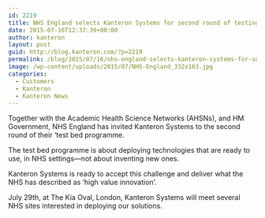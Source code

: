 ```yaml
---
id: 2219
title: NHS England selects Kanteron Systems for second round of testing combinatorial innovation
date: 2015-07-16T12:37:39+00:00
author: kanteron
layout: post
guid: http://blog.kanteron.com/?p=2219
permalink: /blog/2015/07/16/nhs-england-selects-kanteron-systems-for-second-round-of-testing-combinatorial-innovation/
image: /wp-content/uploads/2015/07/NHS-England_332x163.jpg
categories:
  - Customers
  - Kanteron
  - Kanteron News
---
```

Together with the Academic Health Science Networks (AHSNs), and HM Government, NHS England has invited Kanteron Systems to the second round of their ‘test bed programme.

The test bed programme is about deploying technologies that are ready to use, in NHS settings—not about inventing new ones.

Kanteron Systems is ready to accept this challenge and deliver what the NHS has described as ‘high value innovation‘.

July 29th, at The Kia Oval, London, Kanteron Systems will meet several NHS sites interested in deploying our solutions.